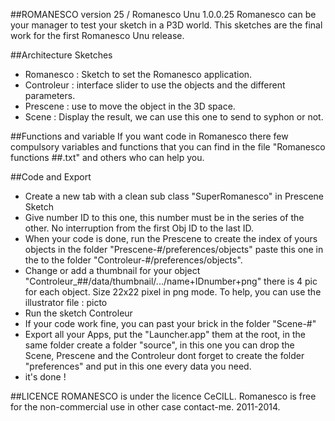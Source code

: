 ##ROMANESCO version 25 / Romanesco Unu 1.0.0.25
Romanesco can be your manager to test your sketch in a P3D world.
This sketches are the final work for the first Romanesco Unu release.

##Architecture Sketches
* Romanesco : Sketch to set the Romanesco application.
* Controleur : interface slider to use the objects and the different parameters.
* Prescene : use to move the object in the 3D space.
* Scene : Display the result, we can use this one to send to syphon or not.

##Functions and variable
If you want code in Romanesco there few compulsory variables and functions that you can find in the file "Romanesco functions ##.txt" and others who can help you.

##Code and Export
* Create a new tab with a clean sub class "SuperRomanesco" in Prescene Sketch
* Give number ID to this one, this number must be in the series of the other. No interruption from the first Obj ID to the last ID.
* When your code is done, run the Prescene to create the index of yours objects in the folder "Prescene-#/preferences/objects" paste this one in the to the folder "Controleur-#/preferences/objects".
* Change or add a thumbnail for your object "Controleur_##/data/thumbnail/.../name+IDnumber+png" there is 4 pic for each object. Size 22x22 pixel in png mode. To help, you can use the illustrator file : picto
* Run the sketch Controleur
* If your code work fine, you can past your brick in the folder "Scene-#"
* Export all your Apps, put the "Launcher.app" them at the root, in the same folder create a folder "source", in this one you can drop the Scene, Prescene and the Controleur dont forget to create the folder "preferences" and put in this one every data you need.
* it's done !




##LICENCE
ROMANESCO is under the licence CeCILL.
Romanesco is free for the non-commercial use in other case contact-me.
2011-2014.
